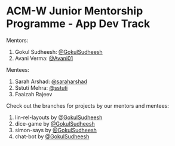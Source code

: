 <h1>ACM-W Junior Mentorship Programme - App Dev Track </h1>

Mentors: 
1. Gokul Sudheesh: [@GokulSudheesh](https://github.com/GokulSudheesh)
1. Avani Verma: [@Avani01](https://github.com/Avani01)

Mentees: 
1. Sarah Arshad: [@saraharshad](https://github.com/saraharshad)
2. Sstuti Mehra: [@sstuti](https://github.com/sstuti)
3. Faaizah Rajeev

Check out the branches for projects by our mentors and mentees: 
1. lin-rel-layouts by [@GokulSudheesh](https://github.com/GokulSudheesh)
2. dice-game by [@GokulSudheesh](https://github.com/GokulSudheesh)
3. simon-says by [@GokulSudheesh](https://github.com/GokulSudheesh)
4. chat-bot by [@GokulSudheesh](https://github.com/GokulSudheesh)
